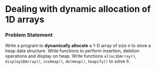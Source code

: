 # Dealing with dynamic allocation of 1D arrays

### Problem Statement

Write a program to **dynamically allocate** a 1-D array of size n to store a heap data structure.
Write functions to perform insertion, deletion operations and display on heap.
Write functions `alloc1DArray()`, `display1DArray()`, `insHeap()`, `delHeap()`, `heapify()` to solve it.
